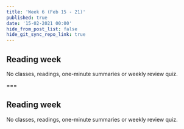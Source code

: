 ```yaml
---
title: 'Week 6 (Feb 15 - 21)'
published: true
date: '15-02-2021 00:00'
hide_from_post_list: false
hide_git_sync_repo_link: true
---
```


## Reading week
No classes, readings, one-minute summaries or weekly review quiz.

===

## Reading week
No classes, readings, one-minute summaries or weekly review quiz.
